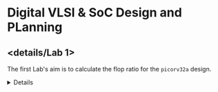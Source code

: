 # Digital VLSI & SoC Design and PLanning

## <details/Lab 1>
The first Lab's aim is to calculate the flop ratio for the `picorv32a` design.
<details>
